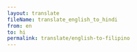 ```yaml
--- 
layout: translate 
fileName: translate_english_to_hindi 
from: en
to: hi 
permalink: translate/english-to-filipino
---
```

